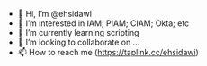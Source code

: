 - 👋 Hi, I’m @ehsidawi
- 👀 I’m interested in IAM; PIAM; CIAM; Okta; etc
- 🌱 I’m currently learning scripting 
- 💞️ I’m looking to collaborate on ...
- 📫 How to reach me (https://taplink.cc/ehsidawi)

<!---
ehsidawi/ehsidawi is a ✨ special ✨ repository because its `README.md` (this file) appears on your GitHub profile.
You can click the Preview link to take a look at your changes.
--->

